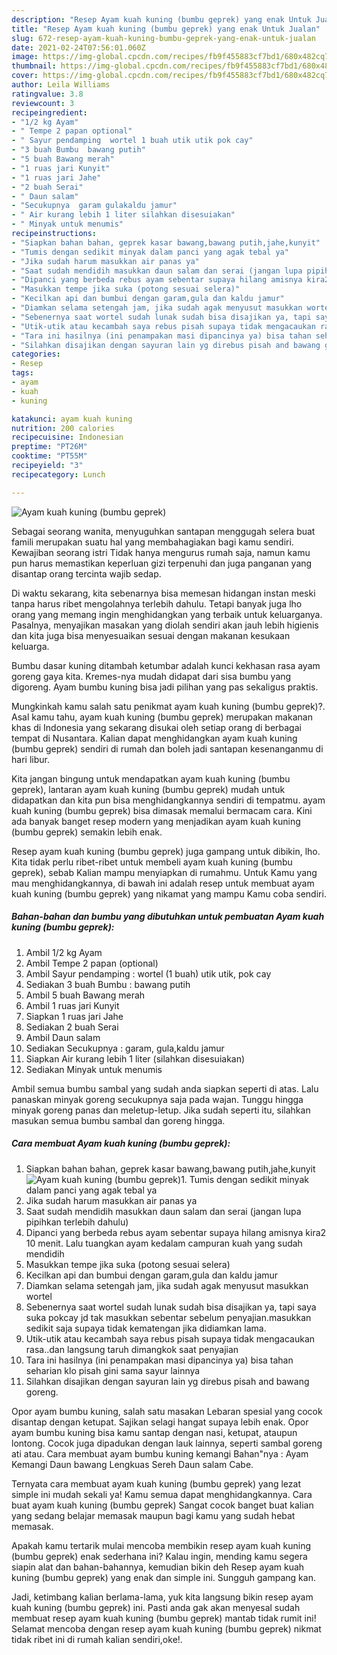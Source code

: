 ```yaml
---
description: "Resep Ayam kuah kuning (bumbu geprek) yang enak Untuk Jualan"
title: "Resep Ayam kuah kuning (bumbu geprek) yang enak Untuk Jualan"
slug: 672-resep-ayam-kuah-kuning-bumbu-geprek-yang-enak-untuk-jualan
date: 2021-02-24T07:56:01.060Z
image: https://img-global.cpcdn.com/recipes/fb9f455883cf7bd1/680x482cq70/ayam-kuah-kuning-bumbu-geprek-foto-resep-utama.jpg
thumbnail: https://img-global.cpcdn.com/recipes/fb9f455883cf7bd1/680x482cq70/ayam-kuah-kuning-bumbu-geprek-foto-resep-utama.jpg
cover: https://img-global.cpcdn.com/recipes/fb9f455883cf7bd1/680x482cq70/ayam-kuah-kuning-bumbu-geprek-foto-resep-utama.jpg
author: Leila Williams
ratingvalue: 3.8
reviewcount: 3
recipeingredient:
- "1/2 kg Ayam"
- " Tempe 2 papan optional"
- " Sayur pendamping  wortel 1 buah utik utik pok cay"
- "3 buah Bumbu  bawang putih"
- "5 buah Bawang merah"
- "1 ruas jari Kunyit"
- "1 ruas jari Jahe"
- "2 buah Serai"
- " Daun salam"
- "Secukupnya  garam gulakaldu jamur"
- " Air kurang lebih 1 liter silahkan disesuiakan"
- " Minyak untuk menumis"
recipeinstructions:
- "Siapkan bahan bahan, geprek kasar bawang,bawang putih,jahe,kunyit"
- "Tumis dengan sedikit minyak dalam panci yang agak tebal ya"
- "Jika sudah harum masukkan air panas ya"
- "Saat sudah mendidih masukkan daun salam dan serai (jangan lupa pipihkan terlebih dahulu)"
- "Dipanci yang berbeda rebus ayam sebentar supaya hilang amisnya kira2 10 menit. Lalu tuangkan ayam kedalam campuran kuah yang sudah mendidih"
- "Masukkan tempe jika suka (potong sesuai selera)"
- "Kecilkan api dan bumbui dengan garam,gula dan kaldu jamur"
- "Diamkan selama setengah jam, jika sudah agak menyusut masukkan wortel"
- "Sebenernya saat wortel sudah lunak sudah bisa disajikan ya, tapi saya suka pokcay jd tak masukkan sebentar sebelum penyajian.masukkan sedikit saja supaya tidak kematengan jika didiamkan lama."
- "Utik-utik atau kecambah saya rebus pisah supaya tidak mengacaukan rasa..dan langsung taruh dimangkok saat penyajian"
- "Tara ini hasilnya (ini penampakan masi dipancinya ya) bisa tahan seharian klo pisah gini sama sayur lainnya"
- "Silahkan disajikan dengan sayuran lain yg direbus pisah and bawang goreng."
categories:
- Resep
tags:
- ayam
- kuah
- kuning

katakunci: ayam kuah kuning 
nutrition: 200 calories
recipecuisine: Indonesian
preptime: "PT26M"
cooktime: "PT55M"
recipeyield: "3"
recipecategory: Lunch

---
```



![Ayam kuah kuning (bumbu geprek)](https://img-global.cpcdn.com/recipes/fb9f455883cf7bd1/680x482cq70/ayam-kuah-kuning-bumbu-geprek-foto-resep-utama.jpg)

Sebagai seorang wanita, menyuguhkan santapan menggugah selera buat famili merupakan suatu hal yang membahagiakan bagi kamu sendiri. Kewajiban seorang istri Tidak hanya mengurus rumah saja, namun kamu pun harus memastikan keperluan gizi terpenuhi dan juga panganan yang disantap orang tercinta wajib sedap.

Di waktu  sekarang, kita sebenarnya bisa memesan hidangan instan meski tanpa harus ribet mengolahnya terlebih dahulu. Tetapi banyak juga lho orang yang memang ingin menghidangkan yang terbaik untuk keluarganya. Pasalnya, menyajikan masakan yang diolah sendiri akan jauh lebih higienis dan kita juga bisa menyesuaikan sesuai dengan makanan kesukaan keluarga. 

Bumbu dasar kuning ditambah ketumbar adalah kunci kekhasan rasa ayam goreng gaya kita. Kremes-nya mudah didapat dari sisa bumbu yang digoreng. Ayam bumbu kuning bisa jadi pilihan yang pas sekaligus praktis.

Mungkinkah kamu salah satu penikmat ayam kuah kuning (bumbu geprek)?. Asal kamu tahu, ayam kuah kuning (bumbu geprek) merupakan makanan khas di Indonesia yang sekarang disukai oleh setiap orang di berbagai tempat di Nusantara. Kalian dapat menghidangkan ayam kuah kuning (bumbu geprek) sendiri di rumah dan boleh jadi santapan kesenanganmu di hari libur.

Kita jangan bingung untuk mendapatkan ayam kuah kuning (bumbu geprek), lantaran ayam kuah kuning (bumbu geprek) mudah untuk didapatkan dan kita pun bisa menghidangkannya sendiri di tempatmu. ayam kuah kuning (bumbu geprek) bisa dimasak memalui bermacam cara. Kini ada banyak banget resep modern yang menjadikan ayam kuah kuning (bumbu geprek) semakin lebih enak.

Resep ayam kuah kuning (bumbu geprek) juga gampang untuk dibikin, lho. Kita tidak perlu ribet-ribet untuk membeli ayam kuah kuning (bumbu geprek), sebab Kalian mampu menyiapkan di rumahmu. Untuk Kamu yang mau menghidangkannya, di bawah ini adalah resep untuk membuat ayam kuah kuning (bumbu geprek) yang nikamat yang mampu Kamu coba sendiri.

<!--inarticleads1-->

##### Bahan-bahan dan bumbu yang dibutuhkan untuk pembuatan Ayam kuah kuning (bumbu geprek):

1. Ambil 1/2 kg Ayam
1. Ambil  Tempe 2 papan (optional)
1. Ambil  Sayur pendamping : wortel (1 buah) utik utik, pok cay
1. Sediakan 3 buah Bumbu : bawang putih
1. Ambil 5 buah Bawang merah
1. Ambil 1 ruas jari Kunyit
1. Siapkan 1 ruas jari Jahe
1. Sediakan 2 buah Serai
1. Ambil  Daun salam
1. Sediakan Secukupnya : garam, gula,kaldu jamur
1. Siapkan  Air kurang lebih 1 liter (silahkan disesuiakan)
1. Sediakan  Minyak untuk menumis


Ambil semua bumbu sambal yang sudah anda siapkan seperti di atas. Lalu panaskan minyak goreng secukupnya saja pada wajan. Tunggu hingga minyak goreng panas dan meletup-letup. Jika sudah seperti itu, silahkan masukan semua bumbu sambal dan goreng hingga. 

<!--inarticleads2-->

##### Cara membuat Ayam kuah kuning (bumbu geprek):

1. Siapkan bahan bahan, geprek kasar bawang,bawang putih,jahe,kunyit
<img src="https://img-global.cpcdn.com/steps/da9bc70c97683d80/160x128cq70/ayam-kuah-kuning-bumbu-geprek-langkah-memasak-1-foto.jpg" alt="Ayam kuah kuning (bumbu geprek)">1. Tumis dengan sedikit minyak dalam panci yang agak tebal ya
1. Jika sudah harum masukkan air panas ya
1. Saat sudah mendidih masukkan daun salam dan serai (jangan lupa pipihkan terlebih dahulu)
1. Dipanci yang berbeda rebus ayam sebentar supaya hilang amisnya kira2 10 menit. Lalu tuangkan ayam kedalam campuran kuah yang sudah mendidih
1. Masukkan tempe jika suka (potong sesuai selera)
1. Kecilkan api dan bumbui dengan garam,gula dan kaldu jamur
1. Diamkan selama setengah jam, jika sudah agak menyusut masukkan wortel
1. Sebenernya saat wortel sudah lunak sudah bisa disajikan ya, tapi saya suka pokcay jd tak masukkan sebentar sebelum penyajian.masukkan sedikit saja supaya tidak kematengan jika didiamkan lama.
1. Utik-utik atau kecambah saya rebus pisah supaya tidak mengacaukan rasa..dan langsung taruh dimangkok saat penyajian
1. Tara ini hasilnya (ini penampakan masi dipancinya ya) bisa tahan seharian klo pisah gini sama sayur lainnya
1. Silahkan disajikan dengan sayuran lain yg direbus pisah and bawang goreng.


Opor ayam bumbu kuning, salah satu masakan Lebaran spesial yang cocok disantap dengan ketupat. Sajikan selagi hangat supaya lebih enak. Opor ayam bumbu kuning bisa kamu santap dengan nasi, ketupat, ataupun lontong. Cocok juga dipadukan dengan lauk lainnya, seperti sambal goreng ati atau. Cara membuat ayam bumbu kuning kemangi Bahan&#34;nya : Ayam Kemangi Daun bawang Lengkuas Sereh Daun salam Cabe. 

Ternyata cara membuat ayam kuah kuning (bumbu geprek) yang lezat simple ini mudah sekali ya! Kamu semua dapat menghidangkannya. Cara buat ayam kuah kuning (bumbu geprek) Sangat cocok banget buat kalian yang sedang belajar memasak maupun bagi kamu yang sudah hebat memasak.

Apakah kamu tertarik mulai mencoba membikin resep ayam kuah kuning (bumbu geprek) enak sederhana ini? Kalau ingin, mending kamu segera siapin alat dan bahan-bahannya, kemudian bikin deh Resep ayam kuah kuning (bumbu geprek) yang enak dan simple ini. Sungguh gampang kan. 

Jadi, ketimbang kalian berlama-lama, yuk kita langsung bikin resep ayam kuah kuning (bumbu geprek) ini. Pasti anda gak akan menyesal sudah membuat resep ayam kuah kuning (bumbu geprek) mantab tidak rumit ini! Selamat mencoba dengan resep ayam kuah kuning (bumbu geprek) nikmat tidak ribet ini di rumah kalian sendiri,oke!.

